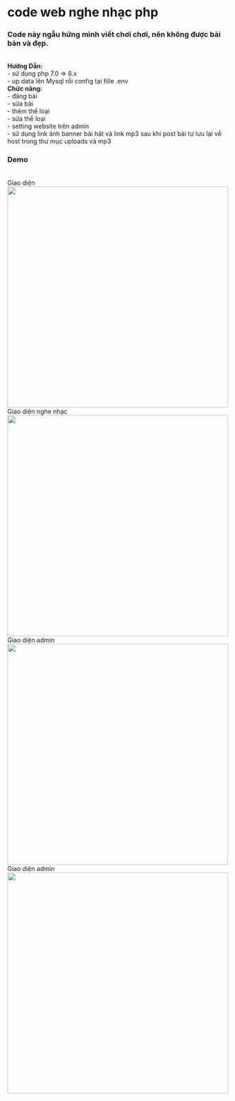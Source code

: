 # code web nghe nhạc php
<h3>Code này ngẫu hứng mình viết chơi chơi, nên không được bài bản và đẹp.</h3><br>
<b>Hướng Dẫn:</b><br>
- sử dụng php 7.0 => 8.x<br>
- up data lên Mysql rồi config tại fille .env<br>
<b>Chức năng:</b><br>
- đăng bài<br>
- sửa bài<br>
- thêm thể loại<br>
- sửa thể loại<br>
- setting website trên admin<br>
- sử dụng link ảnh banner bài hát và link mp3 sau khi post bài tự lưu lại về host trong thư mục uploads và mp3<br>
<h3>Demo</h3><br>
Giao diện<br>
<img src="https://github.com/nuhoangcodon99/nghenhaconline/assets/118293692/b399b7dc-07e1-4c81-862b-0c24d0812543" width="500px">
<br>
Giao diện nghe nhạc<br>
<img src="https://github.com/nuhoangcodon99/nghenhaconline/assets/118293692/19482fb7-1700-47b7-b7ee-4e7db5eb7ae6" width="500px">
<br>
Giao diện admin <br>
<img src="https://github.com/nuhoangcodon99/nghenhaconline/assets/118293692/a37b4340-2dcf-42a7-8c19-8cb091090f90" width="500px">
<br>
Giao diện admin<br>
<img src="https://github.com/nuhoangcodon99/nghenhaconline/assets/118293692/04471989-816f-4b0f-98f2-451debc67a47" width="500px">

